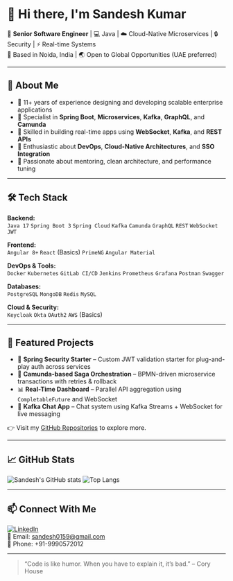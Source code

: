 # 👋 Hi there, I'm Sandesh Kumar

🎯 **Senior Software Engineer** | 💻 Java | ☁️ Cloud-Native Microservices | 🔒 Security | ⚡ Real-time Systems  
📍 Based in Noida, India | 🌏 Open to Global Opportunities (UAE preferred)

---

## 🧠 About Me

- 🔹 11+ years of experience designing and developing scalable enterprise applications
- 🔹 Specialist in **Spring Boot**, **Microservices**, **Kafka**, **GraphQL**, and **Camunda**
- 🔹 Skilled in building real-time apps using **WebSocket**, **Kafka**, and **REST APIs**
- 🔹 Enthusiastic about **DevOps**, **Cloud-Native Architectures**, and **SSO Integration**
- 🔹 Passionate about mentoring, clean architecture, and performance tuning

---

## 🛠️ Tech Stack

**Backend:**  
`Java 17` `Spring Boot 3` `Spring Cloud` `Kafka` `Camunda` `GraphQL` `REST` `WebSocket` `JWT`  

**Frontend:**  
`Angular 8+` `React` (Basics) `PrimeNG` `Angular Material`  

**DevOps & Tools:**  
`Docker` `Kubernetes` `GitLab CI/CD` `Jenkins` `Prometheus` `Grafana` `Postman` `Swagger`  

**Databases:**  
`PostgreSQL` `MongoDB` `Redis` `MySQL`  

**Cloud & Security:**  
`Keycloak` `Okta` `OAuth2` `AWS` (Basics)

---

## 🚀 Featured Projects

- 🔐 **Spring Security Starter** – Custom JWT validation starter for plug-and-play auth across services
- 🧠 **Camunda-based Saga Orchestration** – BPMN-driven microservice transactions with retries & rollback
- 📊 **Real-Time Dashboard** – Parallel API aggregation using `CompletableFuture` and WebSocket
- 💬 **Kafka Chat App** – Chat system using Kafka Streams + WebSocket for live messaging

👉 Visit my [GitHub Repositories](https://github.com/sandeshprajapati?tab=repositories) to explore more.

---

## 📈 GitHub Stats

![Sandesh's GitHub stats](https://github-readme-stats.vercel.app/api?username=sandeshprajapati&show_icons=true&theme=radical)
![Top Langs](https://github-readme-stats.vercel.app/api/top-langs/?username=sandeshprajapati&layout=compact&theme=radical)

---

## 📫 Connect With Me

[![LinkedIn](https://img.shields.io/badge/LinkedIn-Connect-blue)](https://www.linkedin.com/in/sandeshprajapati)  
📧 Email: sandesh0159@gmail.com  
📱 Phone: +91-9990572012

---

> “Code is like humor. When you have to explain it, it’s bad.” – Cory House

